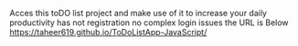 Acces this toDO list project and make use of it to increase your daily productivity has not registration no complex login issues the URL is Below
https://taheer619.github.io/ToDoListApp-JavaScript/
